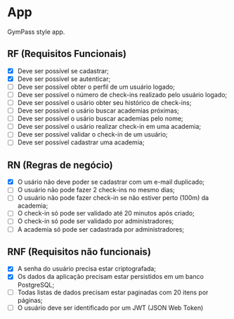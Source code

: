 # App

GymPass style app.

## RF (Requisitos Funcionais)

- [X] Deve ser possível se cadastrar;
- [X] Deve ser possível se autenticar;
- [ ] Deve ser possível obter o perfil de um usuário logado;
- [ ] Deve ser possível o número de check-ins realizado pelo usuário logado;
- [ ] Deve ser possível o usário obter seu histórico de check-ins;
- [ ] Deve ser possível o usário buscar academias próximas;
- [ ] Deve ser possível o usário buscar academias pelo nome;
- [ ] Deve ser possível o usário realizar check-in em uma academia;
- [ ] Deve ser possível validar o check-in de um usuário;
- [ ] Deve ser possível cadastrar uma academia;

## RN (Regras de negócio)

- [X] O usário não deve poder se cadastrar com um e-mail duplicado;
- [ ] O usuário não pode fazer 2 check-ins no mesmo dias;
- [ ] O usuário não pode fazer check-in se não estiver perto (100m) da academia;
- [ ] O check-in só pode ser validado até 20 minutos após criado;
- [ ] O check-in só pode ser validado por administradores;
- [ ] A academia só pode ser cadastrada por administradores;

## RNF (Requisitos não funcionais)

- [X] A senha do usuário precisa estar criptografada;
- [X] Os dados da aplicação precisam estar persistidos em um banco PostgreSQL;
- [ ] Todas listas de dados precisam estar paginadas com 20 itens por páginas;
- [ ] O usuário deve ser identificado por um JWT (JSON Web Token)